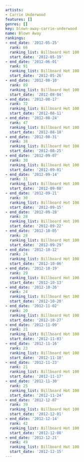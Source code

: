 ```yaml
---
artists:
- Carrie Underwood
features: []
genres: []
key: blown-away-carrie-underwood
name: Blown Away
rankings:
- end_date: '2012-05-25'
  rank: 66
  ranking_list: Billboard Hot 100
  start_date: '2012-05-19'
- end_date: '2012-06-01'
  rank: 91
  ranking_list: Billboard Hot 100
  start_date: '2012-05-26'
- end_date: '2012-08-10'
  rank: 89
  ranking_list: Billboard Hot 100
  start_date: '2012-08-04'
- end_date: '2012-08-17'
  rank: 72
  ranking_list: Billboard Hot 100
  start_date: '2012-08-11'
- end_date: '2012-08-24'
  rank: 47
  ranking_list: Billboard Hot 100
  start_date: '2012-08-18'
- end_date: '2012-08-31'
  rank: 38
  ranking_list: Billboard Hot 100
  start_date: '2012-08-25'
- end_date: '2012-09-07'
  rank: 30
  ranking_list: Billboard Hot 100
  start_date: '2012-09-01'
- end_date: '2012-09-14'
  rank: 31
  ranking_list: Billboard Hot 100
  start_date: '2012-09-08'
- end_date: '2012-09-21'
  rank: 30
  ranking_list: Billboard Hot 100
  start_date: '2012-09-15'
- end_date: '2012-09-28'
  rank: 28
  ranking_list: Billboard Hot 100
  start_date: '2012-09-22'
- end_date: '2012-10-05'
  rank: 28
  ranking_list: Billboard Hot 100
  start_date: '2012-09-29'
- end_date: '2012-10-12'
  rank: 24
  ranking_list: Billboard Hot 100
  start_date: '2012-10-06'
- end_date: '2012-10-19'
  rank: 29
  ranking_list: Billboard Hot 100
  start_date: '2012-10-13'
- end_date: '2012-10-26'
  rank: 24
  ranking_list: Billboard Hot 100
  start_date: '2012-10-20'
- end_date: '2012-11-02'
  rank: 20
  ranking_list: Billboard Hot 100
  start_date: '2012-10-27'
- end_date: '2012-11-09'
  rank: 21
  ranking_list: Billboard Hot 100
  start_date: '2012-11-03'
- end_date: '2012-11-16'
  rank: 23
  ranking_list: Billboard Hot 100
  start_date: '2012-11-10'
- end_date: '2012-11-23'
  rank: 21
  ranking_list: Billboard Hot 100
  start_date: '2012-11-17'
- end_date: '2012-11-30'
  rank: 25
  ranking_list: Billboard Hot 100
  start_date: '2012-11-24'
- end_date: '2012-12-07'
  rank: 39
  ranking_list: Billboard Hot 100
  start_date: '2012-12-01'
- end_date: '2012-12-14'
  rank: 42
  ranking_list: Billboard Hot 100
  start_date: '2012-12-08'
- end_date: '2012-12-21'
  rank: 49
  ranking_list: Billboard Hot 100
  start_date: '2012-12-15'
---
```


